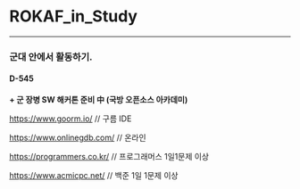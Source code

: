 # ROKAF_in_Study

***

### 군대 안에서 활동하기.

#### D-545

**+ 군 장병 SW 해커톤 준비 中 (국방 오픈소스 아카데미)**


https://www.goorm.io/         // 구름 IDE

https://www.onlinegdb.com/    // 온라인 

https://programmers.co.kr/    // 프로그래머스 1일1문제 이상

https://www.acmicpc.net/      // 백준 1일 1문제 이상



